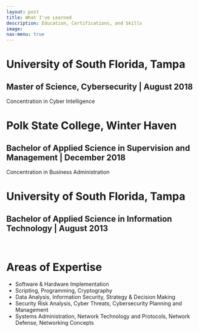 ```yaml
---
layout: post
title: What I've Learned
description: Education, Certifications, and Skills
image: 
nav-menu: true
---
```

  <div class="content">
    <h1>University of South Florida, Tampa</h1>
    <h2>Master of Science, Cybersecurity | August 2018</h2>
      <p>Concentration in Cyber Intelligence</p>
    <h1>Polk State College, Winter Haven</h1>
    <h2>Bachelor of Applied Science in Supervision and Management | December 2018</h2>
      <p>Concentration in Business Administration</p>
    <h1>University of South Florida, Tampa</h1>
    <h2>Bachelor of Applied Science in Information Technology | August 2013</h2>
<br>
  
<h1>Areas of Expertise</h1>
<ul>
    <li>Software & Hardware Implementation </li>
    <li>Scripting, Programming, Cryptography </li>
    <li>Data Analysis, Information Security, Strategy & Decision Making</li>
    <li>Security Risk Analysis, Cyber Threats, Cybersecurity Planning and Management</li>
    <li>Systems Administration,  Network Technology and Protocols, Network Defense, Networking Concepts</li>
</ul>
